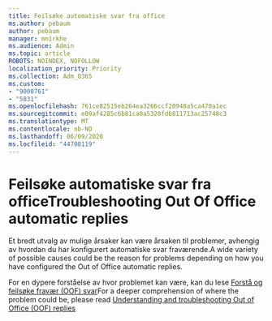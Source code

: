 ```yaml
---
title: Feilsøke automatiske svar fra office
ms.author: pebaum
author: pebaum
manager: mnirkhe
ms.audience: Admin
ms.topic: article
ROBOTS: NOINDEX, NOFOLLOW
localization_priority: Priority
ms.collection: Adm_O365
ms.custom:
- "9000761"
- "5831"
ms.openlocfilehash: 761ce82515eb264ea3266ccf20948a5ca470a1ec
ms.sourcegitcommit: e09af4285c6b81ca0a5320fdb811713ac25748c3
ms.translationtype: MT
ms.contentlocale: nb-NO
ms.lasthandoff: 06/09/2020
ms.locfileid: "44708119"
---
```

# <a name="troubleshooting-out-of-office-automatic-replies"></a><span data-ttu-id="4c2a7-102">Feilsøke automatiske svar fra office</span><span class="sxs-lookup"><span data-stu-id="4c2a7-102">Troubleshooting Out Of Office automatic replies</span></span>

<span data-ttu-id="4c2a7-103">Et bredt utvalg av mulige årsaker kan være årsaken til problemer, avhengig av hvordan du har konfigurert automatiske svar fraværende.</span><span class="sxs-lookup"><span data-stu-id="4c2a7-103">A wide variety of possible causes could be the reason for problems depending on how you have configured the Out of Office automatic replies.</span></span>

<span data-ttu-id="4c2a7-104">For en dypere forståelse av hvor problemet kan være, kan du lese [Forstå og feilsøke fravær (OOF) svar](https://techcommunity.microsoft.com/t5/exchange-team-blog/understanding-and-troubleshooting-out-of-office-oof-replies/ba-p/1411972)</span><span class="sxs-lookup"><span data-stu-id="4c2a7-104">For a deeper comprehension of where the problem could be, please read  [Understanding and troubleshooting Out of Office (OOF) replies](https://techcommunity.microsoft.com/t5/exchange-team-blog/understanding-and-troubleshooting-out-of-office-oof-replies/ba-p/1411972)</span></span>